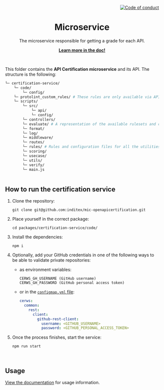 <p align="right">
    <a href="CODE_OF_CONDUCT.md"><img src="https://img.shields.io/badge/Contributor%20Covenant-2.1-4baaaa.svg" alt="Code of conduct"></a>
</p>

<p align="center">
    <h1 align="center">Microservice</h1>
    <p align="center">The microservice responsible for getting a grade for each API.</p>
    <p align="center"><strong><a href="https://albalro.github.io/certification-system/microservice/)">Learn more in the doc!</a></strong></p>
    <br>
</p>

This folder contains the **API Certification microservice** and its API. The structure is the following:

```bash
└─ certification-service/
    └─ code/
    	└─ config/
	└─ protolint_custom_rules/ # These rules are only available via API Hub extension. Here lay our custom rules in a binary format for every major platform/architecture.
	└─ scripts/
        └─ src/
            └─ api/
            └─ config/
	    └─ controllers/
	    └─ evaluate/ # A representation of the available rulesets and code to call each utility.
	    └─ format/
	    └─ log/
	    └─ middleware/
	    └─ routes/
	    └─ rules/ # Rules and configuration files for all the utilities (Spectral, markdownlint, and protolint) that the microservice leverages to certificate.
	    └─ scoring/
	    └─ usecase/
	    └─ utils/
	    └─ verify/
	    └─ main.js
	    
```


## How to run the certification service

1. Clone the repository:

	```
	git clone git@github.com:inditex/mic-openapicertification.git
	```

2. Place yourself in the correct package:

	```
	cd packages/certification-service/code/
	```

3. Install the dependencies:

	```
	npm i
	```

4. Optionally, add your GitHub credentials in one of the following ways to be able to validate private repositories:

   - as environment variables:

         CERWS_GH_USERNAME (GitHub username)
         CERWS_GH_PASSWORD (GitHub personal access token)

   - or in the [`configmap.yml` file](code/config/configmap.yml):
      ```yml
      cerws:
        common:
          rest:
            client:        
              github-rest-client:
                username: <GITHUB_USERNAME>
                password: <GITHUB_PERSONAL_ACCESS_TOKEN>
      ```

4. Once the process finishes, start the service:

	```
	npm run start
	```

<br>

## Usage

[View the documentation](https://albalro.github.io/certification-system/microservice/) for usage information.

